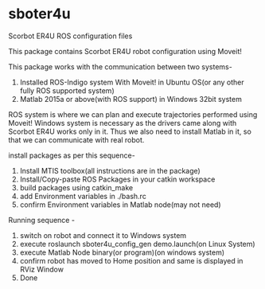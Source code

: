 # sboter4u
Scorbot ER4U ROS configuration files

This package contains Scorbot ER4U robot configuration using Moveit!

This package works with the communication between two systems-
1. Installed ROS-Indigo system With  Moveit! in Ubuntu OS(or any other fully ROS supported system)
2. Matlab 2015a or above(with ROS support) in Windows 32bit system

ROS system is where we can plan and execute trajectories performed using Moveit!
Windows system is necessary as the drivers came along with Scorbot ER4U works only in it. Thus we also need to install Matlab in it, so that we can communicate with real robot.

install packages as per this sequence-
1. Install MTIS toolbox(all instructions are in the package)
2. Install/Copy-paste ROS Packages in your catkin workspace
3. build packages using catkin_make
4. add Environment variables in ./bash.rc
5. confirm Environment variables in Matlab node(may not need)

Running sequence -
1. switch on robot and connect it to Windows system
2. execute roslaunch sboter4u_config_gen demo.launch(on Linux System)
3. execute Matlab Node binary(or program)(on windows system)
4. confirm robot has moved to Home position and same is displayed in RViz Window
5. Done
